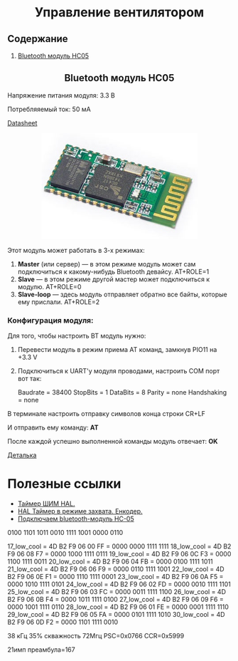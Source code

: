 <h1 align="center">Управление вентилятором</h1>
<h2>Содержание</h2>
<ol>
<li><a href="#bluetooth-модуль-hc05">Bluetooth модуль HC05</a></li>
</ol>

<h2 align="center">Bluetooth модуль HC05</h2>

Напряжение питания модуля: 3.3 В

Потребляяемый ток: 50 мА

<a href="supplementary_files/HC-05 Datasheet.pdf">Datasheet</a>

<p align="center"><img src="supplementary_files/1.jpg"></p>

Этот модуль может работать в 3-х режимах:
1. **Master** (или сервер) — в этом режиме модуль может сам подключиться к какому-нибудь Bluetooth девайсу. AT+ROLE=1
2. **Slave** — в этом режиме другой мастер может подключиться к модулю. AT+ROLE=0
3. **Slave-loop** — здесь модуль отправляет обратно все байты, которые ему прислали. AT+ROLE=2

### Конфигурация модуля:

Для того, чтобы настроить BT модуль нужно:
1. Перевести модуль в режим приема AT команд, замкнув PIO11 на +3.3 V
2. Подключиться к UART'у модуля проводами, настроить COM порт вот так:

    Baudrate = 38400
    StopBits = 1
    DataBits = 8
    Parity = none
    Handshaking = none

В терминале настроить отправку символов конца строки CR+LF

И отправить ему команду: **AT**

После каждой успешно выполненной команды модуль отвечает: **OK**

[Деталька](http://we.easyelectronics.ru/part/rabota-s-bluetooth-modulem-hc05.html)

# Полезные ссылки

+ [Таймер ШИМ HAL.](https://narodstream.ru/stm-urok-10-hal-izuchaem-pwm-shim-migaem-svetodiodami-plavno/)
+ [HAL Таймер в режиме захвата. Енкодер.](https://istarik.ru/blog/stm32/121.html)
+ [Подключаем bluetooth-модуль HC-05](https://narodstream.ru/stm-urok-97-podklyuchaem-bluetooth-modul-hc-05/)

0100 1101 1011 0010 1111 1001 0000 0110

17_low_cool = 4D B2 F9 06 00 FF = 0000 0000 1111 1111
18_low_cool = 4D B2 F9 06 08 F7 = 0000 1000 1111 0111
19_low_cool = 4D B2 F9 06 0C F3 = 0000 1100 1111 0011
20_low_cool = 4D B2 F9 06 04 FB = 0000 0100 1111 1011
21_low_cool = 4D B2 F9 06 06 F9 = 0000 0110 1111 1001
22_low_cool = 4D B2 F9 06 0E F1 = 0000 1110 1111 0001
23_low_cool = 4D B2 F9 06 0A F5 = 0000 1010 1111 0101
24_low_cool = 4D B2 F9 06 02 FD = 0000 0010 1111 1101
25_low_cool = 4D B2 F9 06 03 FC = 0000 0011 1111 1100
26_low_cool = 4D B2 F9 06 0B F4 = 0000 1011 1111 0100
27_low_cool = 4D B2 F9 06 09 F6 = 0000 1001 1111 0110
28_low_cool = 4D B2 F9 06 01 FE = 0000 0001 1111 1110
29_low_cool = 4D B2 F9 06 05 FA = 0000 0101 1111 1010
30_low_cool = 4D B2 F9 06 0D F2 = 0000 1101 1111 0010

38 кГц  35% скважность 72Мгц PSC=0x0766 CCR=0x5999

21имп преамбула=167